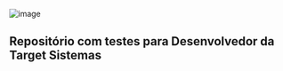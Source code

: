 ![image](https://github.com/luanaxcardoso/Target_Sistemas/assets/112970416/17aaae14-b9f3-4ad8-a966-3f41d6080294)

## Repositório com testes para Desenvolvedor da Target Sistemas

